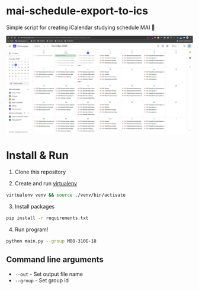 # mai-schedule-export-to-ics

Simple script for creating iCalendar studying schedule MAI :calendar:

![google calendar with my schedule](images/google_calendar.jpg)

# Install & Run

1. Clone this repository

2. Create and run [virtualenv](https://virtualenv.pypa.io/en/latest/)
```bash
virtualenv venv && source ./venv/bin/activate
```

3. Install packages
```bash
pip install -r requirements.txt
```

4. Run program!
```bash
python main.py --group М8О-310Б-18
```

## Command line arguments
- `--out` - Set output file name
- `--group` - Set group id